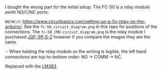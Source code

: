 I bought the wrong part for the initial setup. The FC-50 is a relay module awith NO/C/NC ports:

`NO/NC/C`: https://www.circuitbasics.com/setting-up-a-5v-relay-on-the-arduino/. See the `fc-50_circuit_diagram.png` in this repo for positions of the connections. The `fc-50_CMU-circuit_diagram.png` is the relay module I purchased [JQF-3ff-S-Z](https://www.communica.co.za/products/cmu-moisture-sensor-with-relay?variant=40204733055049) however if you compare the images they are the same.

💡 When holding the relay module so the writing is legible, the left hand connections are top-to-bottom order: NO -> COMM -> NC.

Replaced with the [LM393](https://www.communica.co.za/products/bmt-soil-moisture-sensor-kit).
